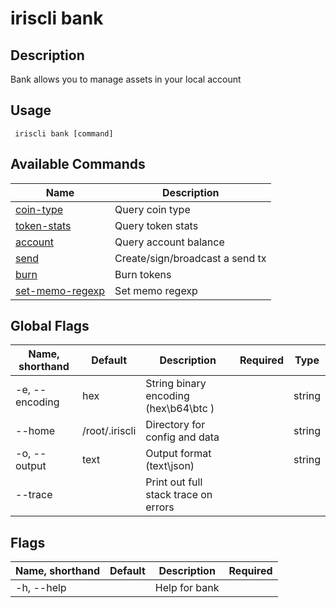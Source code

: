 # iriscli bank

## Description

Bank allows you to manage assets in your local account 

## Usage

```
 iriscli bank [command]
```


## Available Commands

| Name                                  | Description                         |
| ------------------------------------- | ----------------------------------- |
| [coin-type](coin-type.md)             | Query coin type                     |
| [token-stats](token-stats.md)         | Query token stats                   |
| [account](account.md)                 | Query account balance               |
| [send](send.md)                       | Create/sign/broadcast a send tx     |
| [burn](burn.md)                       | Burn tokens                         |
| [set-memo-regexp](set-memo-regexp.md) | Set memo regexp                     |

## Global Flags

| Name, shorthand       | Default        | Description                                 | Required | Type   |
| --------------------- | -------------- | ------------------------------------------- | -------- | ------ |
| -e, --encoding        | hex            | String binary encoding (hex\b64\btc )       |          | string |
| --home                | /root/.iriscli | Directory for config and data               |          | string |
| -o, --output          | text           | Output format (text\json)                   |          | string |
| --trace               |                | Print out full stack trace on errors        |          |        |

## Flags

| Name, shorthand | Default | Description   | Required |
| --------------- | ------- | ------------- | -------- |
| -h, --help      |         | Help for bank |          |
